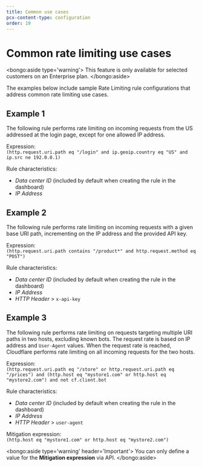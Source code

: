 ```yaml
---
title: Common use cases
pcx-content-type: configuration
order: 19
---
```


# Common rate limiting use cases

<bongo:aside type='warning'>
This feature is only available for selected customers on an Enterprise plan.
</bongo:aside>

The examples below include sample Rate Limiting rule configurations that address common rate limiting use cases.

## Example 1

The following rule performs rate limiting on incoming requests from the US addressed at the login page, except for one allowed IP address.

<Example>

Expression:<br />
`(http.request.uri.path eq "/login" and ip.geoip.country eq "US" and ip.src ne 192.0.0.1)`

Rule characteristics:

- _Data center ID_ (included by default when creating the rule in the dashboard)
- _IP Address_

</Example>

## Example 2

The following rule performs rate limiting on incoming requests with a given base URI path, incrementing on the IP address and the provided API key.

<Example>

Expression:<br />
`(http.request.uri.path contains "/product*" and http.request.method eq "POST")`

Rule characteristics:

- _Data center ID_ (included by default when creating the rule in the dashboard)
- _IP Address_
- _HTTP Header_ > `x-api-key`

</Example>

## Example 3

The following rule performs rate limiting on requests targeting multiple URI paths in two hosts, excluding known bots. The request rate is based on IP address and `User-Agent` values. When the request rate is reached, Cloudflare performs rate limiting on all incoming requests for the two hosts.

<Example>

Expression:<br />
`(http.request.uri.path eq "/store" or http.request.uri.path eq "/prices") and (http.host eq "mystore1.com" or http.host eq "mystore2.com") and not cf.client.bot`

Rule characteristics:

- _Data center ID_ (included by default when creating the rule in the dashboard)
- _IP Address_
- _HTTP Header_ > `user-agent`

Mitigation expression:<br/>
`(http.host eq "mystore1.com" or http.host eq "mystore2.com")`

</Example>

<bongo:aside type='warning' header='Important'>
You can only define a value for the **Mitigation expression** via API.
</bongo:aside>
